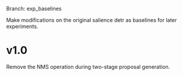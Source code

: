Branch: exp_baselines

Make modifications on the original salience detr as baselines for later experiments. 

# v1.0
Remove the NMS operation during two-stage proposal generation.